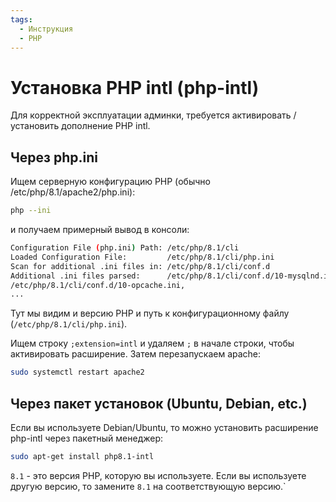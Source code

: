 ```yaml
---
tags:
  - Инструкция
  - PHP
---
```

# Установка PHP intl (php-intl)

Для корректной эксплуатации админки, требуется активировать / установить дополнение PHP intl.

## Через php.ini

Ищем серверную конфигурацию PHP (обычно /etc/php/8.1/apache2/php.ini):

```bash
php --ini
```

и получаем примерный вывод в консоли:

```bash
Configuration File (php.ini) Path: /etc/php/8.1/cli
Loaded Configuration File:         /etc/php/8.1/cli/php.ini
Scan for additional .ini files in: /etc/php/8.1/cli/conf.d
Additional .ini files parsed:      /etc/php/8.1/cli/conf.d/10-mysqlnd.ini,
/etc/php/8.1/cli/conf.d/10-opcache.ini,
...
```

Тут мы видим и версию PHP и путь к конфигурационному файлу (`/etc/php/8.1/cli/php.ini`).

Ищем строку `;extension=intl` и удаляем `;` в начале строки, чтобы активировать расширение. Затем перезапускаем apache:

```bash
sudo systemctl restart apache2
```

## Через пакет установок (Ubuntu, Debian, etc.)

Если вы используете Debian/Ubuntu, то можно установить расширение php-intl через пакетный менеджер:

```bash
sudo apt-get install php8.1-intl
```

`8.1` - это версия PHP, которую вы используете. Если вы используете другую версию, то замените `8.1` на соответствующую версию.`

